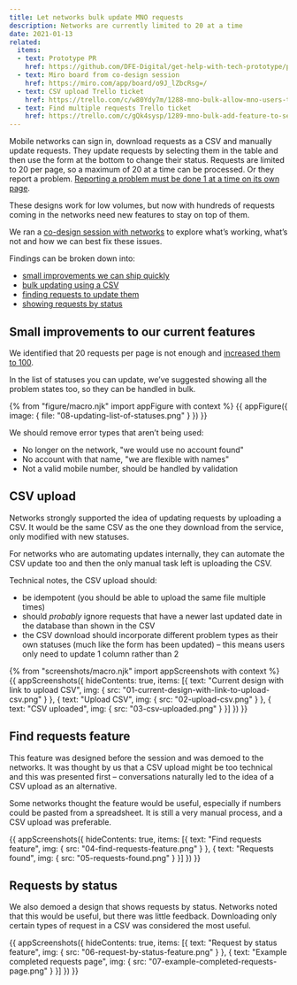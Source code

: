 ```yaml
---
title: Let networks bulk update MNO requests
description: Networks are currently limited to 20 at a time
date: 2021-01-13
related:
  items:
  - text: Prototype PR
    href: https://github.com/DFE-Digital/get-help-with-tech-prototype/pull/34
  - text: Miro board from co-design session
    href: https://miro.com/app/board/o9J_lZbcRsg=/
  - text: CSV upload Trello ticket
    href: https://trello.com/c/w80Ydy7m/1288-mno-bulk-allow-mno-users-to-upload-a-csv-of-requests-to-update-their-statuses
  - text: Find multiple requests Trello ticket
    href: https://trello.com/c/gQk4sysp/1289-mno-bulk-add-feature-to-search-for-multiple-requests
---
```


Mobile networks can sign in, download requests as a CSV and manually update requests. They update requests by selecting them in the table and then use the form at the bottom to change their status. Requests are limited to 20 per page, so a maximum of 20 at a time can be processed. Or they report a problem. [Reporting a problem must be done 1 at a time on its own page](/pilot-launch/#mno-report-a-problem-form).

These designs work for low volumes, but now with hundreds of requests coming in the networks need new features to stay on top of them.

We ran a [co-design session with networks](https://miro.com/app/board/o9J_lZbcRsg=/) to explore what’s working, what’s not and how we can best fix these issues.

Findings can be broken down into:

- [small improvements we can ship quickly](#small-improvements-to-our-current-features)
- [bulk updating using a CSV](#csv-upload)
- [finding requests to update them](#find-requests-feature)
- [showing requests by status](#requests-by-status)

## Small improvements to our current features

We identified that 20 requests per page is not enough and [increased them to 100](https://github.com/DFE-Digital/get-help-with-tech/pull/1104).

In the list of statuses you can update, we’ve suggested showing all the problem states too, so they can be handled in bulk.

{% from "figure/macro.njk" import appFigure with context %}
{{ appFigure({
  image: {
    file: "08-updating-list-of-statuses.png"
  }
}) }}

We should remove error types that aren’t being used:

- No longer on the network, "we would use no account found"
- No account with that name, "we are flexible with names"
- Not a valid mobile number, should be handled by validation

## CSV upload

Networks strongly supported the idea of updating requests by uploading a CSV. It would be the same CSV as the one they download from the service, only modified with new statuses.

For networks who are automating updates internally, they can automate the CSV update too and then the only manual task left is uploading the CSV.

Technical notes, the CSV upload should:
- be idempotent (you should be able to upload the same file multiple times)
- should _probably_ ignore requests that have a newer last updated date in the database than shown in the CSV
- the CSV download should incorporate different problem types as their own statuses (much like the form has been updated) – this means users only need to update 1 column rather than 2

{% from "screenshots/macro.njk" import appScreenshots with context %}
{{ appScreenshots({
  hideContents: true,
  items: [{
      text: "Current design with link to upload CSV",
      img: { src: "01-current-design-with-link-to-upload-csv.png" }
    }, {
      text: "Upload CSV",
      img: { src: "02-upload-csv.png" }
    }, {
      text: "CSV uploaded",
      img: { src: "03-csv-uploaded.png" }
    }]
}) }}

## Find requests feature

This feature was designed before the session and was demoed to the networks. It was thought by us that a CSV upload might be too technical and this was presented first – conversations naturally led to the idea of a CSV upload as an alternative.

Some networks thought the feature would be useful, especially if numbers could be pasted from a spreadsheet. It is still a very manual process, and a CSV upload was preferable.

{{ appScreenshots({
  hideContents: true,
  items: [{
      text: "Find requests feature",
      img: { src: "04-find-requests-feature.png" }
    }, {
      text: "Requests found",
      img: { src: "05-requests-found.png" }
    }]
}) }}

## Requests by status

We also demoed a design that shows requests by status. Networks noted that this would be useful, but there was little feedback. Downloading only certain types of request in a CSV was considered the most useful.

{{ appScreenshots({
  hideContents: true,
  items: [{
      text: "Request by status feature",
      img: { src: "06-request-by-status-feature.png" }
    }, {
      text: "Example completed requests page",
      img: { src: "07-example-completed-requests-page.png" }
    }]
}) }}
